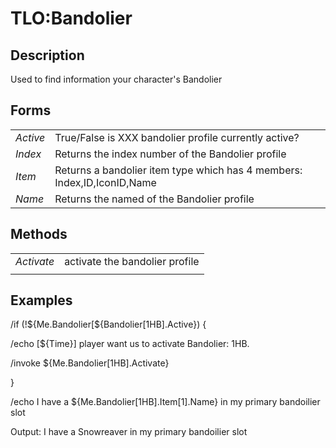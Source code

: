 # TLO:Bandolier

## Description

Used to find information your character's Bandolier

## Forms

|  |  |
| :--- | :--- |
| _Active_ | True/False is XXX bandolier profile currently active? |
| _Index_ | Returns the index number of the Bandolier profile |
| _Item_ | Returns a bandolier item type which has 4 members: Index,ID,IconID,Name |
| _Name_ | Returns the named of the Bandolier profile |

## Methods

|  |  |
| :--- | :--- |
| _Activate_ | activate the bandolier profile |
|  |  |

## Examples

/if (!${Me.Bandolier[${Bandolier\[1HB].Active}) {

/echo [${Time}] player want us to activate Bandolier: 1HB.

/invoke ${Me.Bandolier[1HB].Activate}

}

/echo I have a ${Me.Bandolier[1HB\].Item\[1].Name} in my primary bandoilier slot

Output: I have a Snowreaver in my primary bandoilier slot
